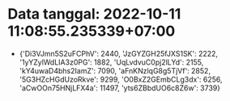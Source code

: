 # Data tanggal: 2022-10-11 11:08:55.235339+07:00

* {'Di3VJmn5S2uFCPhV': 2440, 'JzGYZGH25fJXS1SK': 2222, '1yYZylWdLIA3z0PG': 1882, 'UqLvdvuC0pj2lLYd': 2155, 'kY4uwaD4bhs2IamZ': 7090, 'aFnKNzlqG8g5TjVf': 2852, '5G3HZcHGdUzoRkve': 9299, 'O0BxZ2GEmbCLg3dx': 6256, 'aCwOOn75HNjLFX4a': 11497, 'yts6ZBbdUO6c8Z6w': 3739}
